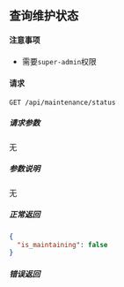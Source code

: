 ## 查询维护状态

#### 注意事项

- 需要`super-admin`权限

#### 请求

```
GET /api/maintenance/status
```

##### 请求参数

无

##### 参数说明

无

##### 正常返回

```json
{
  "is_maintaining": false
}
```

##### 错误返回
